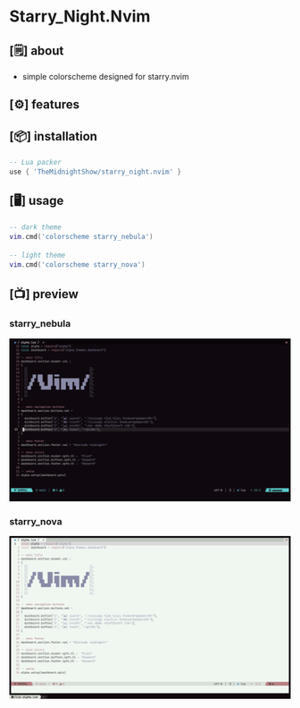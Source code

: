 # Starry_Night.Nvim

## [🗒] about
- simple colorscheme designed for starry.nvim

## [⚙️] features

## [📦] installation
```lua
-- Lua packer
use { 'TheMidnightShow/starry_night.nvim' }
```

## [🖥] usage
```lua
-- dark theme
vim.cmd('colorscheme starry_nebula')

-- light theme
vim.cmd('colorscheme starry_nova')
```

## [📺] preview

### starry_nebula
![nebula](screenshots/nebula_edit.png)

### starry_nova
![nebula](screenshots/nova_edit.png)
